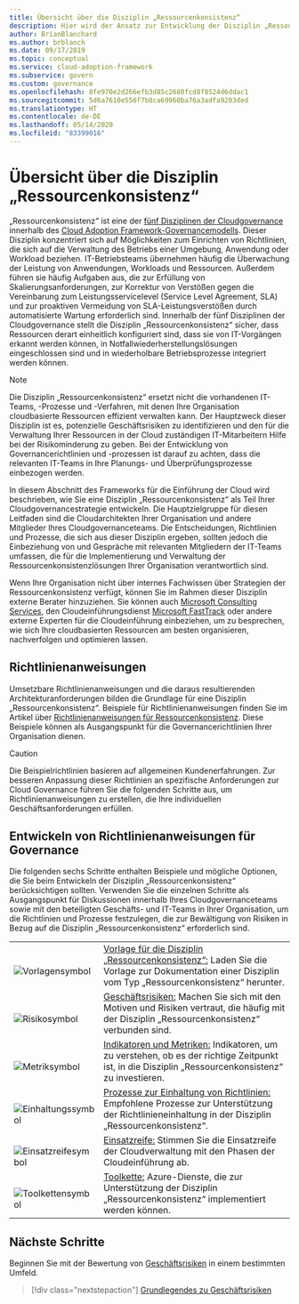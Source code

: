 ```yaml
---
title: Übersicht über die Disziplin „Ressourcenkonsistenz“
description: Hier wird der Ansatz zur Entwicklung der Disziplin „Ressourcenkonsistenz“ als Teil einer Cloudgovernancestrategie beschrieben.
author: BrianBlanchard
ms.author: brblanch
ms.date: 09/17/2019
ms.topic: conceptual
ms.service: cloud-adoption-framework
ms.subservice: govern
ms.custom: governance
ms.openlocfilehash: 8fe970e2d266efb3d85c2680fcd8f8524d6ddac1
ms.sourcegitcommit: 5d6a7610e556f7b8ca69960ba76a3adfa9203ded
ms.translationtype: HT
ms.contentlocale: de-DE
ms.lasthandoff: 05/14/2020
ms.locfileid: "83399016"
---
```

# <a name="resource-consistency-discipline-overview"></a>Übersicht über die Disziplin „Ressourcenkonsistenz“

„Ressourcenkonsistenz“ ist eine der [fünf Disziplinen der Cloudgovernance](../governance-disciplines.md) innerhalb des [Cloud Adoption Framework-Governancemodells](../index.md). Dieser Disziplin konzentriert sich auf Möglichkeiten zum Einrichten von Richtlinien, die sich auf die Verwaltung des Betriebs einer Umgebung, Anwendung oder Workload beziehen. IT-Betriebsteams übernehmen häufig die Überwachung der Leistung von Anwendungen, Workloads und Ressourcen. Außerdem führen sie häufig Aufgaben aus, die zur Erfüllung von Skalierungsanforderungen, zur Korrektur von Verstößen gegen die Vereinbarung zum Leistungsservicelevel (Service Level Agreement, SLA) und zur proaktiven Vermeidung von SLA-Leistungsverstößen durch automatisierte Wartung erforderlich sind. Innerhalb der fünf Disziplinen der Cloudgovernance stellt die Disziplin „Ressourcenkonsistenz“ sicher, dass Ressourcen derart einheitlich konfiguriert sind, dass sie von IT-Vorgängen erkannt werden können, in Notfallwiederherstellungslösungen eingeschlossen sind und in wiederholbare Betriebsprozesse integriert werden können.

> [!NOTE]
> Die Disziplin „Ressourcenkonsistenz“ ersetzt nicht die vorhandenen IT-Teams, -Prozesse und -Verfahren, mit denen Ihre Organisation cloudbasierte Ressourcen effizient verwalten kann. Der Hauptzweck dieser Disziplin ist es, potenzielle Geschäftsrisiken zu identifizieren und den für die Verwaltung Ihrer Ressourcen in der Cloud zuständigen IT-Mitarbeitern Hilfe bei der Risikominderung zu geben. Bei der Entwicklung von Governancerichtlinien und -prozessen ist darauf zu achten, dass die relevanten IT-Teams in Ihre Planungs- und Überprüfungsprozesse einbezogen werden.

In diesem Abschnitt des Frameworks für die Einführung der Cloud wird beschrieben, wie Sie eine Disziplin „Ressourcenkonsistenz“ als Teil Ihrer Cloudgovernancestrategie entwickeln. Die Hauptzielgruppe für diesen Leitfaden sind die Cloudarchitekten Ihrer Organisation und andere Mitglieder Ihres Cloudgovernanceteams. Die Entscheidungen, Richtlinien und Prozesse, die sich aus dieser Disziplin ergeben, sollten jedoch die Einbeziehung von und Gespräche mit relevanten Mitgliedern der IT-Teams umfassen, die für die Implementierung und Verwaltung der Ressourcenkonsistenzlösungen Ihrer Organisation verantwortlich sind.

Wenn Ihre Organisation nicht über internes Fachwissen über Strategien der Ressourcenkonsistenz verfügt, können Sie im Rahmen dieser Disziplin externe Berater hinzuziehen. Sie können auch [Microsoft Consulting Services](https://www.microsoft.com/industry/services/consulting), den Cloudeinführungsdienst [Microsoft FastTrack](https://azure.microsoft.com/programs/azure-fasttrack) oder andere externe Experten für die Cloudeinführung einbeziehen, um zu besprechen, wie sich Ihre cloudbasierten Ressourcen am besten organisieren, nachverfolgen und optimieren lassen.

## <a name="policy-statements"></a>Richtlinienanweisungen

Umsetzbare Richtlinienanweisungen und die daraus resultierenden Architekturanforderungen bilden die Grundlage für eine Disziplin „Ressourcenkonsistenz“. Beispiele für Richtlinienanweisungen finden Sie im Artikel über [Richtlinienanweisungen für Ressourcenkonsistenz](./policy-statements.md). Diese Beispiele können als Ausgangspunkt für die Governancerichtlinien Ihrer Organisation dienen.

> [!CAUTION]
> Die Beispielrichtlinien basieren auf allgemeinen Kundenerfahrungen. Zur besseren Anpassung dieser Richtlinien an spezifische Anforderungen zur Cloud Governance führen Sie die folgenden Schritte aus, um Richtlinienanweisungen zu erstellen, die Ihre individuellen Geschäftsanforderungen erfüllen.

## <a name="develop-governance-policy-statements"></a>Entwickeln von Richtlinienanweisungen für Governance

Die folgenden sechs Schritte enthalten Beispiele und mögliche Optionen, die Sie beim Entwickeln der Disziplin „Ressourcenkonsistenz“ berücksichtigen sollten. Verwenden Sie die einzelnen Schritte als Ausgangspunkt für Diskussionen innerhalb Ihres Cloudgovernanceteams sowie mit den beteiligten Geschäfts- und IT-Teams in Ihrer Organisation, um die Richtlinien und Prozesse festzulegen, die zur Bewältigung von Risiken in Bezug auf die Disziplin „Ressourcenkonsistenz“ erforderlich sind.

<!-- markdownlint-disable MD033 -->

| | |
|---|---|
| <br> ![Vorlagensymbol](../../_images/govern/process-template.png) | [Vorlage für die Disziplin „Ressourcenkonsistenz“:](./template.md) Laden Sie die Vorlage zur Dokumentation einer Disziplin vom Typ „Ressourcenkonsistenz“ herunter. |
| <br> ![Risikosymbol](../../_images/govern/process-risks.png) | [Geschäftsrisiken:](./business-risks.md) Machen Sie sich mit den Motiven und Risiken vertraut, die häufig mit der Disziplin „Ressourcenkonsistenz“ verbunden sind. |
| <br> ![Metriksymbol](../../_images/govern/process-metrics.png) | [Indikatoren und Metriken:](./metrics-tolerance.md) Indikatoren, um zu verstehen, ob es der richtige Zeitpunkt ist, in die Disziplin „Ressourcenkonsistenz“ zu investieren. |
| <br> ![Einhaltungssymbol](../../_images/govern/process-enforce.png) | [Prozesse zur Einhaltung von Richtlinien:](./compliance-processes.md) Empfohlene Prozesse zur Unterstützung der Richtlinieneinhaltung in der Disziplin „Ressourcenkonsistenz“. |
| <br> ![Einsatzreifesymbol](../../_images/govern/process-maturity.png) | [Einsatzreife:](./discipline-improvement.md) Stimmen Sie die Einsatzreife der Cloudverwaltung mit den Phasen der Cloudeinführung ab.  |
| <br> ![Toolkettensymbol](../../_images/govern/process-toolchain.png) | [Toolkette:](./toolchain.md) Azure-Dienste, die zur Unterstützung der Disziplin „Ressourcenkonsistenz“ implementiert werden können. |

## <a name="next-steps"></a>Nächste Schritte

Beginnen Sie mit der Bewertung von [Geschäftsrisiken](./business-risks.md) in einem bestimmten Umfeld.

> [!div class="nextstepaction"]
> [Grundlegendes zu Geschäftsrisiken](./business-risks.md)
